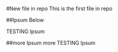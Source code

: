 #New file in repo
This is the first file in repo

##Ipsum Below

TESTING Ipsum 

##more Ipsum 
more TESTING Ipsum 